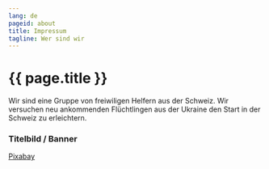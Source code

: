 ```yaml
---
lang: de
pageid: about
title: Impressum
tagline: Wer sind wir
---
```

# {{ page.title }}

Wir sind eine Gruppe von freiwiligen Helfern aus der Schweiz.
Wir versuchen neu ankommenden Flüchtlingen aus der Ukraine den Start in der Schweiz zu erleichtern.

### Titelbild / Banner
[Pixabay](https://pixabay.com/de/)
